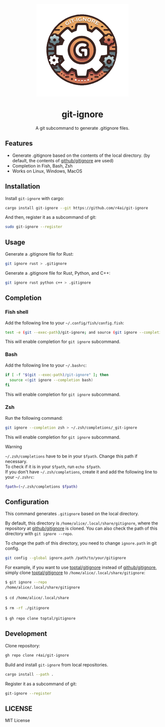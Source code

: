 <div align="center">
  <img src=".github/assets/logo.png" width="300" />
  <h1>git-ignore</h1>
  <p>
    A git subcommand to generate .gitignore files.
  </p>
</div>

## Features

- Generate .gitignore based on the contents of the local directory. (by default, the contents of [github/gitignore](https://github.com/github/gitignore) are used)
- Completion in Fish, Bash, Zsh
- Works on Linux, Windows, MacOS

## Installation

Install `git-ignore` with cargo:

```sh
cargo install git-ignore --git https://github.com/r4ai/git-ignore
```

And then, register it as a subcommand of git:

```sh
sudo git-ignore --register
```

## Usage

Generate a .gitignore file for Rust:

```sh
git ignore rust > .gitignore
```

Generate a .gitignore file for Rust, Python, and C++:

```sh
git ignore rust python c++ > .gitignore
```

## Completion

### Fish shell

Add the following line to your `~/.config/fish/config.fish`:

```sh
test -e (git --exec-path)/git-ignore; and source (git ignore --completion fish | psub)
```

This will enable completion for `git ignore` subcommand.

### Bash

Add the following line to your `~/.bashrc`:

```sh
if [ -f "$(git --exec-path)/git-ignore" ]; then
  source <(git ignore --completion bash)
fi
```

This will enable completion for `git ignore` subcommand.

### Zsh

Run the following command:

```sh
git ignore --completion zsh > ~/.zsh/completions/_git-ignore
```

This will enable completion for `git ignore` subcommand.

> [!WARNING]
> `~/.zsh/completions` have to be in your `$fpath`. Change this path if necessary.  
> To check if it is in your `$fpath`, run `echo $fpath`.  
> If you don't have `~/.zsh/completions`, create it and add the following line to your `~/.zshrc`:
>
> ```sh
> fpath=(~/.zsh/completions $fpath)
> ```

## Configuration

This command generates `.gitignore` based on the local directory.

By default, this directory is `/home/alice/.local/share/gitignore`, where the repository at [github/gitignore](https://github.com/github/gitignore) is cloned. You can also check the path of this directory with `git ignore --repo`.

To change the path of this directory, you need to change `ignore.path` in git config.

```sh
git config --global ignore.path /path/to/your/gitignore
```

For example, if you want to use [toptal/gitignore](https://github.com/toptal/gitignore/) instead of [github/gitignore](https://github.com/github/gitignore), simply clone [toptal/gitignore](https://github.com/toptal/gitignore/) to `/home/alice/.local/share/gitignore`:

```sh
$ git ignore --repo 
/home/alice/.local/share/gitignore

$ cd /home/alice/.local/share

$ rm -rf ./gitignore

$ gh repo clone toptal/gitignore

```

## Development

Clone repository:

```sh
gh repo clone r4ai/git-ignore
```

Build and install `git-ignore` from local repositories.

```sh
cargo install --path .
```

Register it as a subcommand of git:

```sh
git-ignore --register
```

## LICENSE

MIT License
